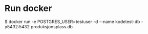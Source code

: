 
# Run docker
$ docker run -e POSTGRES_USER=testuser -d --name kodetest-db -p5432:5432 produksjonsplass.db
